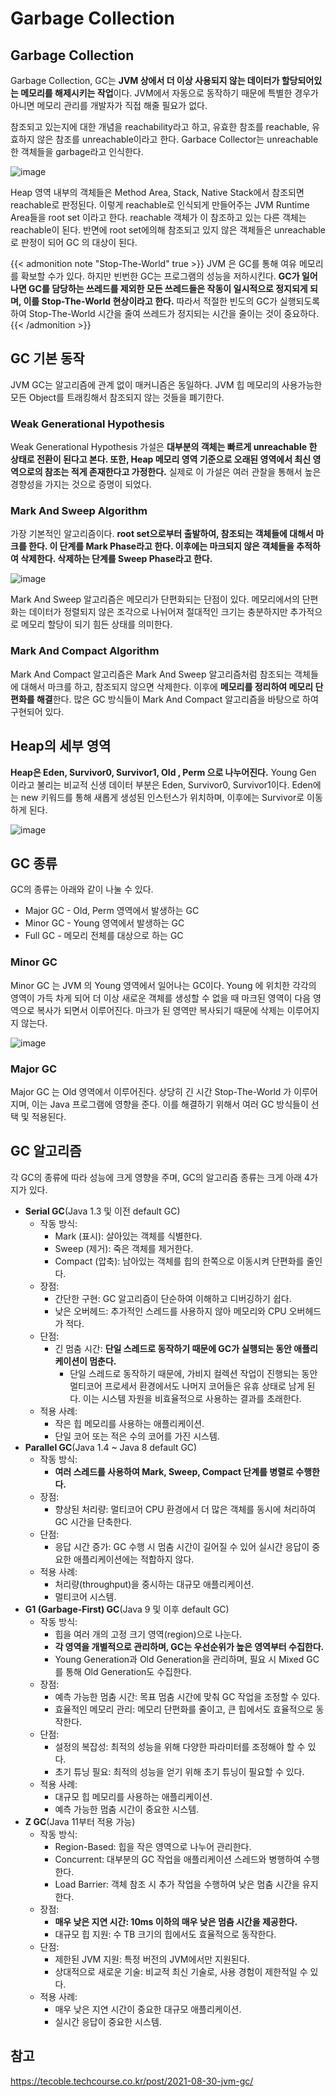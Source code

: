 # Garbage Collection


## Garbage Collection
Garbage Collection, GC는 **JVM 상에서 더 이상 사용되지 않는 데이터가 할당되어있는 메모리를 해제시키는 작업**이다. JVM에서 자동으로 동작하기 때문에 특별한 경우가 아니면 메모리 관리를 개발자가 직접 해줄 필요가 없다.

참조되고 있는지에 대한 개념을 reachability라고 하고, 유효한 참조를 reachable, 유효하지 않은 참조를 unreachable이라고 한다. Garbace Collector는 unreachable 한 객체들을 garbage라고 인식한다.

![image](https://user-images.githubusercontent.com/46465928/158065049-ea462718-a2dc-4382-8ede-f8eae6b6c89a.png)

Heap 영역 내부의 객체들은 Method Area, Stack, Native Stack에서 참조되면 reachable로 판정된다. 이렇게 reachable로 인식되게 만들어주는 JVM Runtime Area들을 root set 이라고 한다. reachable 객체가 이 참조하고 있는 다른 객체는 reachable이 된다. 반면에 root set에의해 참조되고 있지 않은 객체들은 unreachable로 판정이 되어 GC 의 대상이 된다.

{{< admonition note "Stop-The-World" true >}}
JVM 은 GC를 통해 여유 메모리를 확보할 수가 있다. 하지만 빈번한 GC는 프로그램의 성능을 저하시킨다. **GC가 일어나면 GC를 담당하는 쓰레드를 제외한 모든 쓰레드들은 작동이 일시적으로 정지되게 되며, 이를 Stop-The-World 현상이라고 한다.** 따라서 적절한 빈도의 GC가 실행되도록 하여 Stop-The-World 시간을 줄여 쓰레드가 정지되는 시간을 줄이는 것이 중요하다.
{{< /admonition >}}

## GC 기본 동작

JVM GC는 알고리즘에 관계 없이 매커니즘은 동일하다. JVM 힙 메모리의 사용가능한 모든 Object를 트래킹해서 참조되지 않는 것들을 폐기한다.

### Weak Generational Hypothesis

Weak Generational Hypothesis 가설은 **대부분의 객체는 빠르게 unreachable 한 상태로 전환이 된다고 본다. 또한, Heap 메모리 영역 기준으로 오래된 영역에서 최신 영역으로의 참조는 적게 존재한다고 가정한다.**
실제로 이 가설은 여러 관찰을 통해서 높은 경향성을 가지는 것으로 증명이 되었다.

### Mark And Sweep Algorithm

가장 기본적인 알고리즘이다. **root set으로부터 출발하여, 참조되는 객체들에 대해서 마크를 한다. 이 단계를 Mark Phase라고 한다. 이후에는 마크되지 않은 객체들을 추적하여 삭제한다. 삭제하는 단계를 Sweep Phase라고 한다.**

![image](https://user-images.githubusercontent.com/46465928/158065455-e8bdb38c-ae69-49f5-bce6-222622c2da42.png)

Mark And Sweep 알고리즘은 메모리가 단편화되는 단점이 있다. 메모리에서의 단편화는 데이터가 정렬되지 않은 조각으로 나뉘어져 절대적인 크기는 충분하지만 추가적으로 메모리 할당이 되기 힘든 상태를 의미한다.

### Mark And Compact Algorithm

Mark And Compact 알고리즘은 Mark And Sweep 알고리즘처럼 참조되는 객체들에 대해서 마크를 하고, 참조되지 않으면 삭제한다. 이후에 **메모리를 정리하여 메모리 단편화를 해결**한다. 많은 GC 방식들이 Mark And Compact 알고리즘을 바탕으로 하여 구현되어 있다.

## Heap의 세부 영역
**Heap은 Eden, Survivor0, Survivor1, Old , Perm 으로 나누어진다.** Young Gen 이라고 불리는 비교적 신생 데이터 부분은 Eden, Survivor0, Survivor1이다. Eden에는 new 키워드를 통해 새롭게 생성된 인스턴스가 위치하며, 이후에는 Survivor로 이동하게 된다.

![image](https://user-images.githubusercontent.com/46465928/158065379-3b8f98e7-1090-430f-b9d0-6efe86e70e80.png)

## GC 종류

GC의 종류는 아래와 같이 나눌 수 있다.
- Major GC - Old, Perm 영역에서 발생하는 GC
- Minor GC - Young 영역에서 발생하는 GC
- Full GC - 메모리 전체를 대상으로 하는 GC

### Minor GC
Minor GC 는 JVM 의 Young 영역에서 일어나는 GC이다. Young 에 위치한 각각의 영역이 가득 차게 되어 더 이상 새로운 객체를 생성할 수 없을 때 마크된 영역이 다음 영역으로 복사가 되면서 이루어진다. 마크가 된 영역만 복사되기 때문에 삭제는 이루어지지 않는다.

![image](https://user-images.githubusercontent.com/46465928/158065701-b27a5c82-6b9f-4ff0-9ad4-62490fc44fa0.png)

### Major GC
Major GC 는 Old 영역에서 이루어진다. 상당히 긴 시간 Stop-The-World 가 이루어지며, 이는 Java 프로그램에 영향을 준다. 이를 해결하기 위해서 여러 GC 방식들이 선택 및 적용된다.

## GC 알고리즘

각 GC의 종류에 따라 성능에 크게 영향을 주며, GC의 알고리즘 종류는 크게 아래 4가지가 있다.

- **Serial GC**(Java 1.3 및 이전 default GC)
   - 작동 방식:
     - Mark (표시): 살아있는 객체를 식별한다.
     - Sweep (제거): 죽은 객체를 제거한다.
     - Compact (압축): 남아있는 객체를 힙의 한쪽으로 이동시켜 단편화를 줄인다.
    - 장점:
      - 간단한 구현: GC 알고리즘이 단순하여 이해하고 디버깅하기 쉽다.
      - 낮은 오버헤드: 추가적인 스레드를 사용하지 않아 메모리와 CPU 오버헤드가 적다.
    - 단점:
      - 긴 멈춤 시간: **단일 스레드로 동작하기 때문에 GC가 실행되는 동안 애플리케이션이 멈춘다.**
        - 단일 스레드로 동작하기 때문에, 가비지 컬렉션 작업이 진행되는 동안 멀티코어 프로세서 환경에서도 나머지 코어들은 유휴 상태로 남게 된다. 이는 시스템 자원을 비효율적으로 사용하는 결과를 초래한다.
    - 적용 사례:
      - 작은 힙 메모리를 사용하는 애플리케이션.
      - 단일 코어 또는 적은 수의 코어를 가진 시스템.
- **Parallel GC**(Java 1.4 ~ Java 8 default GC)
  - 작동 방식:
    - **여러 스레드를 사용하여 Mark, Sweep, Compact 단계를 병렬로 수행한다.**
  - 장점:
    - 향상된 처리량: 멀티코어 CPU 환경에서 더 많은 객체를 동시에 처리하여 GC 시간을 단축한다.
  - 단점:
    - 응답 시간 증가: GC 수행 시 멈춤 시간이 길어질 수 있어 실시간 응답이 중요한 애플리케이션에는 적합하지 않다.
  - 적용 사례:
    - 처리량(throughput)을 중시하는 대규모 애플리케이션.
    - 멀티코어 시스템.
- **G1 (Garbage-First) GC**(Java 9 및 이후 default GC)
  - 작동 방식:
    - 힙을 여러 개의 고정 크기 영역(region)으로 나눈다.
    - **각 영역을 개별적으로 관리하며, GC는 우선순위가 높은 영역부터 수집한다.**
    - Young Generation과 Old Generation을 관리하며, 필요 시 Mixed GC를 통해 Old Generation도 수집한다.
  - 장점:
    - 예측 가능한 멈춤 시간: 목표 멈춤 시간에 맞춰 GC 작업을 조정할 수 있다.
    - 효율적인 메모리 관리: 메모리 단편화를 줄이고, 큰 힙에서도 효율적으로 동작한다.
  - 단점:
    - 설정의 복잡성: 최적의 성능을 위해 다양한 파라미터를 조정해야 할 수 있다.
    - 초기 튜닝 필요: 최적의 성능을 얻기 위해 초기 튜닝이 필요할 수 있다.
  - 적용 사례:
    - 대규모 힙 메모리를 사용하는 애플리케이션.
    - 예측 가능한 멈춤 시간이 중요한 시스템.
- **Z GC**(Java 11부터 적용 가능)
  - 작동 방식:
    - Region-Based: 힙을 작은 영역으로 나누어 관리한다.
    - Concurrent: 대부분의 GC 작업을 애플리케이션 스레드와 병행하여 수행한다.
    - Load Barrier: 객체 참조 시 추가 작업을 수행하여 낮은 멈춤 시간을 유지한다.
  - 장점:
    - **매우 낮은 지연 시간: 10ms 이하의 매우 낮은 멈춤 시간을 제공한다.**
    - 대규모 힙 지원: 수 TB 크기의 힙에서도 효율적으로 동작한다.
  - 단점:
    - 제한된 JVM 지원: 특정 버전의 JVM에서만 지원된다.
    - 상대적으로 새로운 기술: 비교적 최신 기술로, 사용 경험이 제한적일 수 있다.
  - 적용 사례:
    - 매우 낮은 지연 시간이 중요한 대규모 애플리케이션.
    - 실시간 응답이 중요한 시스템.

## 참고
https://tecoble.techcourse.co.kr/post/2021-08-30-jvm-gc/

